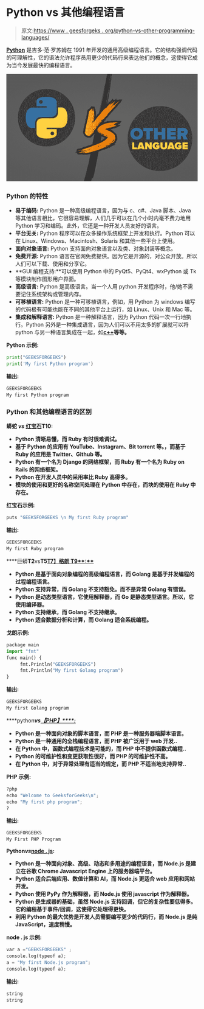 # Python vs 其他编程语言

> 原文:[https://www . geesforgeks . org/python-vs-other-programming-languages/](https://www.geeksforgeeks.org/python-vs-other-programming-languages/)

[**Python**](https://www.geeksforgeeks.org/python-tutorial/?ref=lbp) 是吉多·范·罗苏姆在 1991 年开发的通用高级编程语言。它的结构强调代码的可理解性，它的语法允许程序员用更少的代码行来表达他们的概念，这使得它成为当今发展最快的编程语言。

![Python-vs-Other-Programming-Languages](img/30bfcab6f9b56021674d0d0ca54b80cc.png)

### Python 的特性

*   **易于编码:** Python 是一种高级编程语言，因为与 c、c#、Java 脚本、Java 等其他语言相比，它很容易理解，人们几乎可以在几个小时内毫不费力地用 Python 学习和编码。此外，它还是一种开发人员友好的语言。
*   **平台无关:** Python 程序可以在众多操作系统框架上开发和执行。Python 可以在 Linux、Windows、Macintosh、Solaris 和其他一些平台上使用。
*   **面向对象语言:** Python 支持面向对象语言以及类、对象封装等概念。
*   **免费开源:** Python 语言在官网免费提供。因为它是开源的，对公众开放。所以人们可以下载、使用和分享它。
*   **GUI 编程支持:**可以使用 Python 中的 PyQt5、PyQt4、wxPython 或 Tk 等模块制作图形用户界面。
*   **高级语言:** Python 是高级语言。当一个人用 python 开发程序时，他/她不需要记住系统架构或管理内存。
*   **可移植语言:** Python 是一种可移植语言，例如，用 Python 为 windows 编写的代码极有可能也能在不同的其他平台上运行，如 Linux、Unix 和 Mac 等。
*   **集成和解释语言:** Python 是一种解释语言，因为 Python 代码一次一行地执行。Python 另外是一种集成语言，因为人们可以不用太多的扩展就可以将 python 与另一种语言集成在一起，如[](https://www.geeksforgeeks.org/c-language-set-1-introduction/)**[**c++**](https://www.geeksforgeeks.org/c-plus-plus/)等等。**

****Python 示例:****

```py
print("GEEKSFORGEEKS")
print('My first Python program') 
```

****输出:****

```py
GEEKSFORGEEKS
My first Python program 
```

### **Python 和其他编程语言的区别**

****蟒蛇** ***vs*** [**红宝石**](https://www.geeksforgeeks.org/ruby-programming-language/)T10:**

*   **Python 清晰易懂，而 Ruby 有时很难调试。**
*   **基于 Python 的应用有 YouTube、Instagram、Bit torrent 等。，而基于 Ruby 的应用是 Twitter、Github 等。**
*   **Python 有一个名为 Django 的网络框架，而 Ruby 有一个名为 Ruby on Rails 的网络框架。**
*   **Python 在开发人员中的采用率比 Ruby 高得多。**
*   **模块的使用和更好的名称空间处理在 Python 中存在，而块的使用在 Ruby 中存在。**

****红宝石示例:****

```py
puts "GEEKSFORGEEKS \n My first Ruby program" 
```

****输出:****

```py
GEEKSFORGEEKS
My first Ruby program 
```

****巨蟒**T2**vs**T5[T7】格朗 T9**:**](https://www.geeksforgeeks.org/golang/)**

*   **Python 是基于面向对象编程的高级编程语言，而 Golang 是基于并发编程的过程编程语言。**
*   **Python 支持异常，而 Golang 不支持豁免。而不是异常 Golang 有错误。**
*   **Python 是动态类型语言，它使用解释器，而 Go 是静态类型语言。所以，它使用编译器。**
*   **Python 支持继承，而 Golang 不支持继承。**
*   **Python 适合数据分析和计算，而 Golang 适合系统编程。**

****戈朗示例:****

```py
package main  
import "fmt"
func main() {
     fmt.Println("GEEKSFORGEEKS") 
     fmt.Println("My first Golang program") 
} 
```

****输出:****

```py
GEEKSFORGEEKS
My first Golang program 
```

****python*****vs**[**【PHP】****:**](https://www.geeksforgeeks.org/php/)***

*   **Python 是一种面向对象的脚本语言，而 PHP 是一种服务器端脚本语言。**
*   **Python 是一种通用的全栈编程语言，而 PHP 被广泛用于 web 开发..**
*   **在 Python 中，函数式编程技术是可能的，而 PHP 中不提供函数式编程..**
*   **Python 的可维护性和变更获取性很好，而 PHP 的可维护性不高。**
*   **在 Python 中，对于异常处理有适当的规定，而 PHP 不适当地支持异常..**

****PHP 示例:****

```py
?php   
echo "Welcome to GeeksforGeeks\n"; 
echo "My first php program";
? 
```

****输出:****

```py
GEEKSFORGEEKS
My First PHP Program 
```

****Python*****vs***[**node . js**](https://www.geeksforgeeks.org/introduction-to-nodejs/)**:****

*   **Python 是一种面向对象、高级、动态和多用途的编程语言，而 Node.js 是建立在谷歌 Chrome Javascript Engine 上的服务器端平台。**
*   **Python 适合后端应用、数值计算和 AI，而 Node.js 更适合 web 应用和网站开发。**
*   **Python 使用 PyPy 作为解释器，而 Node.js 使用 javascript 作为解释器。**
*   **Python 是生成器的基础，虽然 Node.js 支持回调，但它的复杂性要低得多。它的编程基于事件/回调，这使得它处理得更快。**
*   **利用 Python 的最大优势是开发人员需要编写更少的代码行，而 Node.js 是纯 JavaScript，速度稍慢。**

****node . js 示例:****

```py
var a ="GEEKSFORGEEKS" ; 
console.log(typeof a);  
a = "My first Node.js program"; 
console.log(typeof a); 
```

****输出:****

```py
string
string 
```